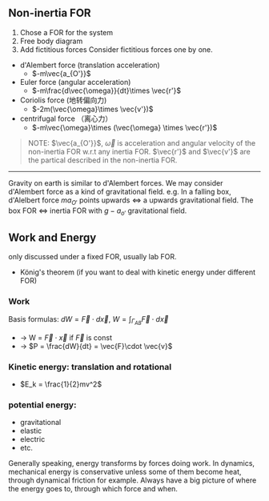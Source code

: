 ## Non-inertia FOR
1. Chose a FOR for the system
2. Free body diagram
3. Add fictitious forces
Consider fictitious forces one by one. 
- d'Alembert force (translation acceleration)
  - $-m\vec{a_{O'}}$
- Euler force (angular acceleration)
  -  $-m\frac{d\vec{\omega}}{dt}\times \vec{r'}$
- Coriolis force  (地转偏向力)
  - $-2m(\vec{\omega}\times \vec{v'})$
- centrifugal force （离心力）
  - $-m\vec{\omega}\times (\vec{\omega} \times \vec{r'})$
> NOTE: $\vec{a_{O'}}$, $\vec{\omega}$ is acceleration and angular velocity of the non-inertia FOR w.r.t any inertia FOR. $\vec{r'}$ and $\vec{v'}$ are the partical described in the non-inertia FOR.

--------------------------------
Gravity on earth is similar to d'Alembert forces. We may consider d'Alembert force as a kind of gravitational field. e.g. In a falling box, d'Alelbert force $ma_{O'}$ points upwards <=> a upwards gravitational field. The box FOR <=> inertia FOR with $g-a_{o'}$ gravitational field. 


## Work and Energy
only discussed under a fixed FOR, usually lab FOR. 
- König's theorem (if you want to deal with kinetic energy under different FOR)
### Work
Basis formulas: $dW = \vec{F}\cdot d\vec{x}$, $W = \int_{\Gamma_{AB}}{\vec{F}\cdot d\vec{x}}$
- -> W = $\vec{F} \cdot \vec{x}$ if $\vec{F}$ is const
- -> $P = \frac{dW}{dt} = \vec{F}\cdot \vec{v}$
### Kinetic energy: translation and rotational
- $E_k = \frac{1}{2}mv^2$
### potential energy: 
  - gravitational
  - elastic
  - electric
  - etc. 

Generally speaking, energy transforms by forces doing work. In dynamics, mechanical energy is conservative unless some of them become heat, through dynamical friction for example. Always have a big picture of where the energy goes to, through which force and when. 